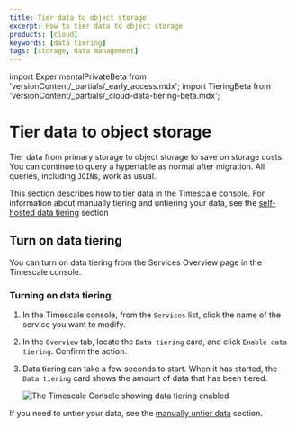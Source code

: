 ```yaml
---
title: Tier data to object storage
excerpt: How to tier data to object storage
products: [cloud]
keywords: [data tiering]
tags: [storage, data management]
---
```


import ExperimentalPrivateBeta from 'versionContent/_partials/_early_access.mdx';
import TieringBeta from 'versionContent/_partials/_cloud-data-tiering-beta.mdx';

# Tier data to object storage

Tier data from primary storage to object storage to save on storage costs. You
can continue to query a hypertable as normal after migration. All queries,
including `JOIN`s, work as usual.

This section describes how to tier data in the Timescale console. For
information about manually tiering and untiering your data, see the
[self-hosted data tiering][self-hosted-data-tiering] section

## Turn on data tiering

You can turn on data tiering from the Services Overview page in the Timescale console.

<Procedure>

### Turning on data tiering

1.  In the Timescale console, from the `Services` list, click the name of
    the service you want to modify.
1.  In the `Overview` tab, locate the `Data tiering` card, and click
    `Enable data tiering`. Confirm the action.
1.  Data tiering can take a few seconds to start. When it has started, the
    `Data tiering` card shows the amount of data that has been tiered.

    <img class="main-content__illustration"
    src="FIXME"
    width={1375} height={944}
    alt="The Timescale Console showing data tiering enabled" />

</Procedure>

If you need to untier your data, see the
[manually untier data][untier-data] section.

[self-hosted-data-tiering]: /self-hosted/:currentVersion:/data-tiering/
[untier-data]: /self-hosted/:currentVersion:/data-tiering/manually-untier-data/
